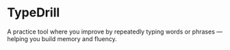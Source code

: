 # TypeDrill
A practice tool where you improve by repeatedly typing words or phrases — helping you build memory and fluency.
